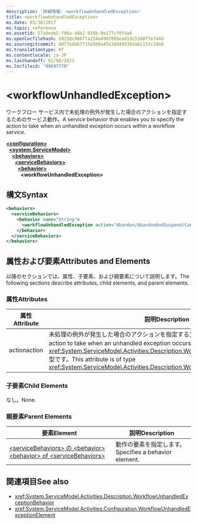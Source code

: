 ```yaml
---
description: '詳細情報: <workflowUnhandledException>'
title: <workflowUnhandledException>
ms.date: 03/30/2017
ms.topic: reference
ms.assetid: 57adeab5-f06a-44b2-916b-0e177cf0f4a6
ms.openlocfilehash: b9258c986ffa154e490f80bead1dc53d8f7ef44d
ms.sourcegitcommit: ddf7edb67715a5b9a45e3dd44536dabc153c1de0
ms.translationtype: HT
ms.contentlocale: ja-JP
ms.lasthandoff: 02/06/2021
ms.locfileid: "99697778"
---
```

# \<workflowUnhandledException>

<span data-ttu-id="00a45-102">ワークフロー サービス内で未処理の例外が発生した場合のアクションを指定するためのサービス動作。</span><span class="sxs-lookup"><span data-stu-id="00a45-102">A service behavior that enables you to specify the action to take when an unhandled exception occurs within a workflow service.</span></span>  
  
[**\<configuration>**](../configuration-element.md)\
&nbsp;&nbsp;[**\<system.ServiceModel>**](system-servicemodel-of-workflow.md)\
&nbsp;&nbsp;&nbsp;&nbsp;[**\<behaviors>**](behaviors-of-workflow.md)\
&nbsp;&nbsp;&nbsp;&nbsp;&nbsp;&nbsp;[**\<serviceBehaviors>**](servicebehaviors-of-workflow.md)\
&nbsp;&nbsp;&nbsp;&nbsp;&nbsp;&nbsp;&nbsp;&nbsp;[**\<behavior>**](behavior-of-servicebehaviors-of-workflow.md)\
&nbsp;&nbsp;&nbsp;&nbsp;&nbsp;&nbsp;&nbsp;&nbsp;&nbsp;&nbsp;**\<workflowUnhandledException>**  
  
## <a name="syntax"></a><span data-ttu-id="00a45-103">構文</span><span class="sxs-lookup"><span data-stu-id="00a45-103">Syntax</span></span>  
  
```xml  
<behaviors>
  <serviceBehaviors>
    <behavior name="String">
      <workflowUnhandledException action="Abandon/AbandonAndSuspend/Cancel/Terminate" />
    </behavior>
  </serviceBehaviors>
</behaviors>  
```  
  
## <a name="attributes-and-elements"></a><span data-ttu-id="00a45-104">属性および要素</span><span class="sxs-lookup"><span data-stu-id="00a45-104">Attributes and Elements</span></span>  

 <span data-ttu-id="00a45-105">以降のセクションでは、属性、子要素、および親要素について説明します。</span><span class="sxs-lookup"><span data-stu-id="00a45-105">The following sections describe attributes, child elements, and parent elements.</span></span>  
  
### <a name="attributes"></a><span data-ttu-id="00a45-106">属性</span><span class="sxs-lookup"><span data-stu-id="00a45-106">Attributes</span></span>  
  
|<span data-ttu-id="00a45-107">属性</span><span class="sxs-lookup"><span data-stu-id="00a45-107">Attribute</span></span>|<span data-ttu-id="00a45-108">説明</span><span class="sxs-lookup"><span data-stu-id="00a45-108">Description</span></span>|  
|---------------|-----------------|  
|<span data-ttu-id="00a45-109">action</span><span class="sxs-lookup"><span data-stu-id="00a45-109">action</span></span>|<span data-ttu-id="00a45-110">未処理の例外が発生した場合のアクションを指定する文字列。</span><span class="sxs-lookup"><span data-stu-id="00a45-110">A string that specifies the action to take when an unhandled exception occurs.</span></span> <span data-ttu-id="00a45-111">この属性は <xref:System.ServiceModel.Activities.Description.WorkflowUnhandledExceptionAction> 型です。</span><span class="sxs-lookup"><span data-stu-id="00a45-111">This attribute is of type <xref:System.ServiceModel.Activities.Description.WorkflowUnhandledExceptionAction></span></span>|  
  
### <a name="child-elements"></a><span data-ttu-id="00a45-112">子要素</span><span class="sxs-lookup"><span data-stu-id="00a45-112">Child Elements</span></span>  

 <span data-ttu-id="00a45-113">なし。</span><span class="sxs-lookup"><span data-stu-id="00a45-113">None.</span></span>  
  
### <a name="parent-elements"></a><span data-ttu-id="00a45-114">親要素</span><span class="sxs-lookup"><span data-stu-id="00a45-114">Parent Elements</span></span>  
  
|<span data-ttu-id="00a45-115">要素</span><span class="sxs-lookup"><span data-stu-id="00a45-115">Element</span></span>|<span data-ttu-id="00a45-116">説明</span><span class="sxs-lookup"><span data-stu-id="00a45-116">Description</span></span>|  
|-------------|-----------------|  
|[<span data-ttu-id="00a45-117">\<serviceBehaviors> の \<behavior></span><span class="sxs-lookup"><span data-stu-id="00a45-117">\<behavior> of \<serviceBehaviors></span></span>](behavior-of-servicebehaviors-of-workflow.md)|<span data-ttu-id="00a45-118">動作の要素を指定します。</span><span class="sxs-lookup"><span data-stu-id="00a45-118">Specifies a behavior element.</span></span>|  
  
## <a name="see-also"></a><span data-ttu-id="00a45-119">関連項目</span><span class="sxs-lookup"><span data-stu-id="00a45-119">See also</span></span>

- <xref:System.ServiceModel.Activities.Description.WorkflowUnhandledExceptionBehavior>
- <xref:System.ServiceModel.Activities.Configuration.WorkflowUnhandledExceptionElement>
